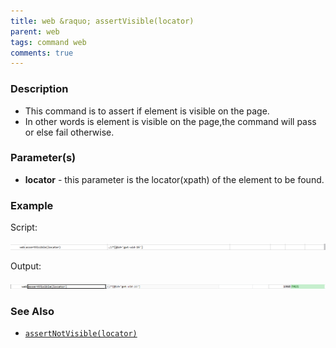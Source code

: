 ```yaml
---
title: web &raquo; assertVisible(locator)
parent: web
tags: command web
comments: true
---
```


### Description

*   This command is to assert if element is visible on the page.
*   In other words is element is visible on the page,the command will pass or else fail otherwise.

### Parameter(s)

- **locator** - this parameter is the locator(xpath) of the element to be found.

### Example

Script:

![](image/assertVisible_01.png)

Output:

![](image/assertVisible_02.png)

### See Also

*    [`assertNotVisible(locator)`](assertNotVisible(locator).html)